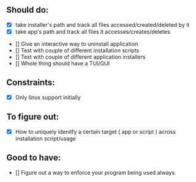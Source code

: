 ## Should do:
 - [X] take installer's path and track all files accessed/created/deleted by it
 - [X] take app's path and track all files it accesses/creates/deletes
 - [] Give an interactive way to uninstall application
 - [] Test with couple of different installation scripts
 - [] Test with couple of different application installers
 - [] Whole thing should have a TUI/GUI

## Constraints:
 - [X] Only linux support initially

## To figure out:
 - [X] How to uniquely idenitfy a certain target ( app or script ) across installation script/usage

## Good to have:

- [] Figure out a way to enforce your program being used always
